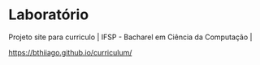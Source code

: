 # Laboratório
Projeto site para curriculo | IFSP - Bacharel em Ciência da Computação |

https://bthiiago.github.io/curriculum/
